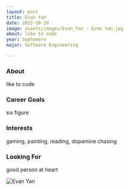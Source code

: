 ```yaml
---
layout: post
title: Evan Yan 
date: 2022-10-20
image: assets/images/Evan_Yan - Evan Yan.jpg
about: like to code
year: Sophomore
major: Software Engineering

---
```


### About

like to code

### Career Goals

six figure

### Interests

gaming, painting, reading, dopamine chasing

### Looking For

good person at heart

<div class="text-center my-5">
    <img src="https://sase-drexel.github.io/mentorship-2021/assets/images/Evan_Yan - Evan Yan.jpg" alt="Evan Yan" class="rounded post-img" />
</div>
